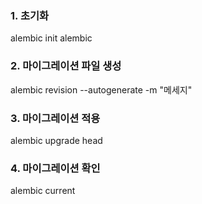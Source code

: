### 1. 초기화
alembic init alembic

### 2. 마이그레이션 파일 생성
alembic revision --autogenerate -m "메세지"

### 3. 마이그레이션 적용
alembic upgrade head

### 4. 마이그레이션 확인
alembic current
